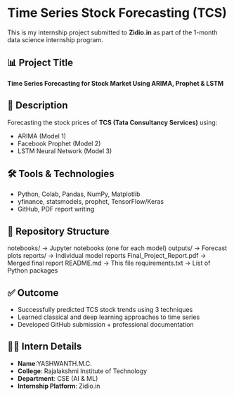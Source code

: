 # Time Series Stock Forecasting (TCS)

This is my internship project submitted to **Zidio.in** as part of the 1-month data science internship program.

## 📊 Project Title
**Time Series Forecasting for Stock Market Using ARIMA, Prophet & LSTM**

## 🧠 Description
Forecasting the stock prices of **TCS (Tata Consultancy Services)** using:
- ARIMA (Model 1)
- Facebook Prophet (Model 2)
- LSTM Neural Network (Model 3)

## 🛠️ Tools & Technologies
- Python, Colab, Pandas, NumPy, Matplotlib
- yfinance, statsmodels, prophet, TensorFlow/Keras
- GitHub, PDF report writing

## 📁 Repository Structure
notebooks/ → Jupyter notebooks (one for each model)
outputs/ → Forecast plots
reports/ → Individual model reports
Final_Project_Report.pdf → Merged final report
README.md → This file
requirements.txt → List of Python packages


## ✅ Outcome
- Successfully predicted TCS stock trends using 3 techniques
- Learned classical and deep learning approaches to time series
- Developed GitHub submission + professional documentation

## 🧑‍💻 Intern Details
- **Name**:YASHWANTH.M.C.
- **College**: Rajalakshmi Institute of Technology
- **Department**: CSE (AI & ML)
- **Internship Platform**: Zidio.in
